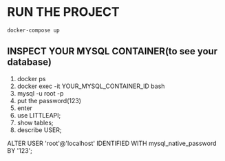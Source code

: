 # RUN THE PROJECT

`docker-compose up`

## INSPECT YOUR MYSQL CONTAINER(to see your database)

1. docker ps
2. docker exec -it YOUR_MYSQL_CONTAINER_ID bash
3. mysql -u root -p
4. put the password(123)
5. enter
6. use LITTLEAPI;
7. show tables;
8. describe USER;

ALTER USER 'root'@'localhost' IDENTIFIED WITH mysql_native_password BY '123';

